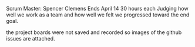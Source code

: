 Scrum Master: Spencer Clemens
Ends April 14
30 hours each
Judging how well we work as a team and how well we felt we progressed toward the end goal.

the project boards were not saved and recorded so images of the github issues are attached.
